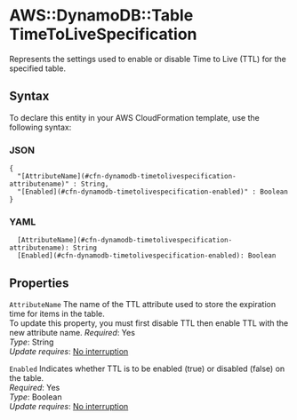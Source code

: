 # AWS::DynamoDB::Table TimeToLiveSpecification<a name="aws-properties-dynamodb-timetolivespecification"></a>

Represents the settings used to enable or disable Time to Live \(TTL\) for the specified table\.

## Syntax<a name="aws-properties-dynamodb-timetolivespecification-syntax"></a>

To declare this entity in your AWS CloudFormation template, use the following syntax:

### JSON<a name="aws-properties-dynamodb-timetolivespecification-syntax.json"></a>

```
{
  "[AttributeName](#cfn-dynamodb-timetolivespecification-attributename)" : String,
  "[Enabled](#cfn-dynamodb-timetolivespecification-enabled)" : Boolean
}
```

### YAML<a name="aws-properties-dynamodb-timetolivespecification-syntax.yaml"></a>

```
  [AttributeName](#cfn-dynamodb-timetolivespecification-attributename): String
  [Enabled](#cfn-dynamodb-timetolivespecification-enabled): Boolean
```

## Properties<a name="aws-properties-dynamodb-timetolivespecification-properties"></a>

`AttributeName`  <a name="cfn-dynamodb-timetolivespecification-attributename"></a>
The name of the TTL attribute used to store the expiration time for items in the table\.  
To update this property, you must first disable TTL then enable TTL with the new attribute name\.
*Required*: Yes  
*Type*: String  
*Update requires*: [No interruption](https://docs.aws.amazon.com/AWSCloudFormation/latest/UserGuide/using-cfn-updating-stacks-update-behaviors.html#update-no-interrupt)

`Enabled`  <a name="cfn-dynamodb-timetolivespecification-enabled"></a>
Indicates whether TTL is to be enabled \(true\) or disabled \(false\) on the table\.  
*Required*: Yes  
*Type*: Boolean  
*Update requires*: [No interruption](https://docs.aws.amazon.com/AWSCloudFormation/latest/UserGuide/using-cfn-updating-stacks-update-behaviors.html#update-no-interrupt)